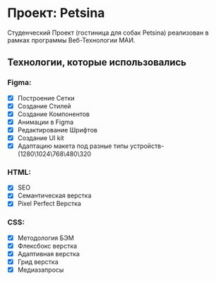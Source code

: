 # Проект: Petsina

Студенческий Проект (гостиница для собак Petsina) реализован в рамках программы Веб-Технологии МАИ.

## Технологии, которые использовались

### Figma:
- [x] Построение Сетки
- [x] Создание Стилей
- [x] Создание Компонентов
- [x] Анимации в Figma
- [x] Редактирование Шрифтов
- [x] Создание UI kit
- [x] Адаптацию макета под разные типы устройств- (1280\1024\768\480\320
### HTML:
- [x] SEO
- [x] Семантическая верстка
- [x] Pixel Perfect Верстка
### CSS:
- [x] Методология БЭМ
- [x] Флексбокс верстка
- [x] Адаптивная верстка
- [x] Грид верстка
- [x] Медиазапросы
